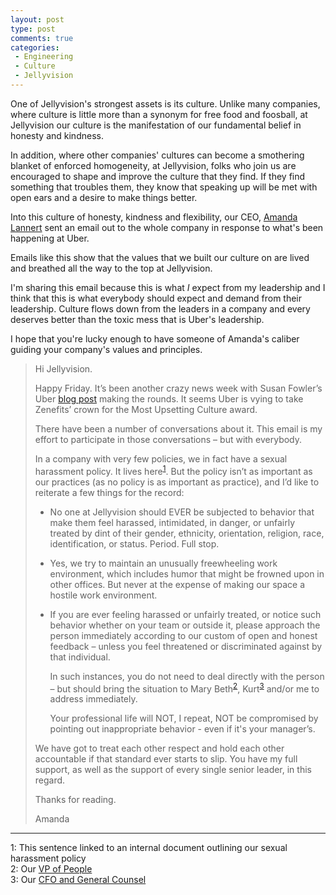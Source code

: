 ```yaml
---
layout: post
type: post
comments: true
categories:
 - Engineering
 - Culture
 - Jellyvision
---
```

One of Jellyvision's strongest assets is its culture. Unlike many companies, where culture is little more than 
a synonym for free food and foosball, at Jellyvision our culture is the manifestation of our fundamental 
belief in honesty and kindness.
 
In addition, where other companies' cultures can become a smothering blanket of enforced homogeneity, at Jellyvision,
folks who join us are encouraged to shape and improve the culture that they find. If they find something
that troubles them, they know that speaking up will be met with open ears and a desire to make things
better.

Into this culture of honesty, kindness and flexibility, our CEO, [Amanda Lannert](https://www.jellyvision.com/team/amanda-lannert/) 
sent an email out to the whole company in response to what's been happening at Uber.
 
Emails like this show that the values that we built our culture on are lived and breathed all the way
 to the top at Jellyvision.
 
I'm sharing this email because this is what *I* expect from my leadership and I think that this is what
everybody should expect and demand from their leadership. Culture flows down from the leaders in a 
company and every deserves better than the toxic mess that is Uber's leadership.

I hope that you're lucky enough to have someone of Amanda's caliber guiding your company's values and principles.


> Hi Jellyvision.
>  
> Happy Friday.  It’s been another crazy news week with Susan Fowler’s Uber [blog post](https://www.susanjfowler.com/blog/2017/2/19/reflecting-on-one-very-strange-year-at-uber) making the rounds.  It seems Uber is vying to take Zenefits’ crown for the Most Upsetting Culture award.
>  
> There have been a number of conversations about it.  This email is my effort to participate in those conversations – but with everybody. 
>  
> In a company with very few policies, we in fact have a sexual harassment policy. It lives here<sup>[1](#footnote1)</sup>. But the policy isn’t as important as our practices (as no policy is as important as practice), and I’d like to reiterate a few things for the record:
>  
> * No one at Jellyvision should EVER be subjected to behavior that make them feel harassed, intimidated, in danger, or unfairly treated by dint of their gender, ethnicity, orientation, religion, race, identification, or status.  Period.  Full stop.
> 
>  
> * Yes, we try to maintain an unusually freewheeling work environment, which includes humor that might be frowned upon in other offices.  But never at the expense of making our space a hostile work environment.
> 
>  
> * If you are ever feeling harassed or unfairly treated, or notice such behavior whether on your team or outside it, please approach the person immediately according to our custom of open and honest feedback – unless you feel threatened or discriminated against by that individual.  
>
>   In such instances, you do not need to deal directly with the person – but should bring the situation to Mary Beth<sup>[2](#footnote2)</sup>, Kurt<sup>[3](#footnote3)</sup> and/or me to address immediately. 
>   
>   Your professional life will NOT, I repeat, NOT be compromised by pointing out inappropriate behavior - even if it's your manager’s.
> 
>  
> We have got to treat each other respect and hold each other accountable if that standard ever starts to slip.  You have my full support, as well as the support of every single senior leader, in this regard.
>  
> Thanks for reading.
>  
> Amanda

----

<a name="footnote1">1</a>: This sentence linked to an internal document outlining our sexual harassment policy<br/>
<a name="footnote2">2</a>: Our [VP of People](https://www.jellyvision.com/team/mary-beth-wynn/)<br/>
<a name="footnote3">3</a>: Our [CFO and General Counsel](https://www.jellyvision.com/team/kurt-hirsch/)<br/>